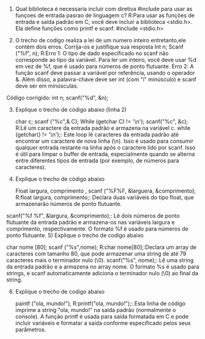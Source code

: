 1) Qual biblioteca é necessaria incluir com diretiva #include para usar as funçoes de entrada pasrao de linguagem c?
R:Para usar as funções de entrada e saída padrão em C, você deve incluir a biblioteca <stdio.h>. Ela define funções como printf e scanf.
#include <stdio.h>


2) O trecho de codigo realiza a lei de um numero inteiro entretanto,ele contém dois erros. Corrija-os e justifique sua resposta
   Int n;
   Scanf ("%f", n);
   R:Erro 1: O tipo de dado especificado no scanf não corresponde ao tipo da variável. Para ler um inteiro, você deve usar %d em vez de %f, que é usado para números de ponto flutuante.
   Erro 2: A função scanf deve passar a variável por referência, usando o operador &. Além disso, a palavra-chave deve ser int (com "i" minúsculo) e scanf deve ser em minúsculas.

Código corrigido:
int n;
scanf("%d", &n);

3) Explique o trecho de código abaixo (linha 2)
   
   char c;
   scanf ("%c",& C);
   While (getchar C) != '\n');
   scanf("%c", &c);
R:Lê um caractere da entrada padrão e armazena na variável c.
while (getchar() != '\n');: Este loop lê caracteres da entrada padrão até encontrar um caractere de nova linha (\n). Isso é usado para consumir qualquer entrada restante na linha após o caractere lido por scanf. Isso é útil para limpar o buffer de entrada, especialmente quando se alterna entre diferentes tipos de entrada (por exemplo, de números para caracteres).
   

4) Explique o trecho de código abaixo 
 
   Float largura, comprimento ,
   scanf ("%F%F, &larguera, &comprimento);
R:float largura, comprimento;: Declara duas variáveis do tipo float, que armazenarão números de ponto flutuante.

scanf("%f %f", &largura, &comprimento);: Lê dois números de ponto flutuante da entrada padrão e armazena-os nas variáveis largura e comprimento, respectivamente. O formato %f é usado para números de ponto flutuante.
5) Explique o trecho de codigo abaixo 

   char nome [80];
   scanf ("%s",nome);
   R:char nome[80];:Declara um array de caracteres com tamanho 80, que pode armazenar uma string de até 79 caracteres mais o terminador nulo (\0).
scanf("%s", nome);: Lê uma string da entrada padrão e a armazena no array nome. O formato %s é usado para strings, e scanf automaticamente adiciona o terminador nulo (\0) ao final da string.

6) Explique o trecho de codigo abaixo 

   paintf ("ola, mundo!"),
   R:printf("ola, mundo!");: Esta linha de código imprime a string "ola, mundo!" na saída padrão (normalmente o console). A função printf é usada para saída formatada em C e pode incluir variáveis e formatar a saída conforme especificado pelos seus parâmetros.
